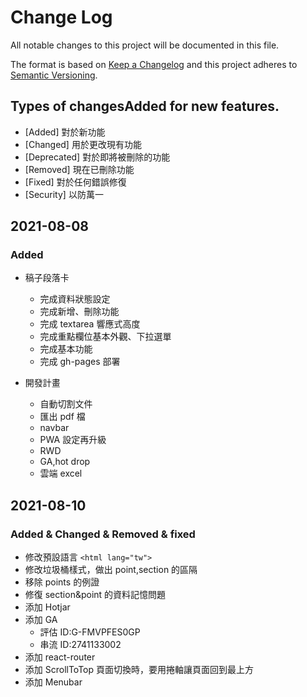 # Change Log

All notable changes to this project will be documented in this file.

The format is based on [Keep a Changelog](http://keepachangelog.com/)
and this project adheres to [Semantic Versioning](http://semver.org/).

## Types of changesAdded for new features.

- [Added] 對於新功能
- [Changed] 用於更改現有功能
- [Deprecated] 對於即將被刪除的功能
- [Removed] 現在已刪除功能
- [Fixed] 對於任何錯誤修復
- [Security] 以防萬一

## 2021-08-08

### Added

- 稿子段落卡

  - 完成資料狀態設定
  - 完成新增、刪除功能
  - 完成 textarea 響應式高度
  - 完成重點欄位基本外觀、下拉選單
  - 完成基本功能
  - 完成 gh-pages 部署

- 開發計畫

  - 自動切割文件
  - 匯出 pdf 檔
  - navbar
  - PWA 設定再升級
  - RWD
  - GA,hot drop
  - 雲端 excel

## 2021-08-10

### Added & Changed & Removed & fixed

- 修改預設語言 `<html lang="tw">`
- 修改垃圾桶樣式，做出 point,section 的區隔
- 移除 points 的例證
- 修復 section&point 的資料記憶問題
- 添加 Hotjar
- 添加 GA
  - 評估 ID:G-FMVPFES0GP
  - 串流 ID:2741133002
- 添加 react-router
- 添加 ScrollToTop 頁面切換時，要用捲軸讓頁面回到最上方
- 添加 Menubar

